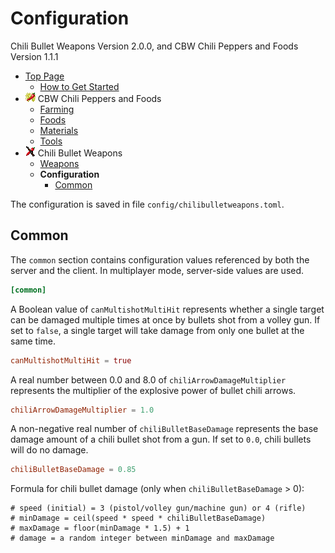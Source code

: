 # Configuration

Chili Bullet Weapons Version 2.0.0, and CBW Chili Peppers and Foods Version 1.1.1

- [Top Page](../index.html)
  - [How to Get Started](index.html)
- ![ ](../media/cpaf_icon_16.png) CBW Chili Peppers and Foods
  - [Farming](farming.html)
  - [Foods](foods.html)
  - [Materials](materials.html)
  - [Tools](tools.html)
- ![ ](../media/icon_16.png) Chili Bullet Weapons
  - [Weapons](weapons.html)
  - **Configuration**
    - [Common](#common)

The configuration is saved in file `config/chilibulletweapons.toml`.

## Common

The `common` section contains configuration values referenced by both the server and the client.
In multiplayer mode, server-side values are used.

```toml
[common]
```

A Boolean value of `canMultishotMultiHit` represents whether a single target can be damaged multiple times at once by bullets shot from a volley gun.
If set to `false`, a single target will take damage from only one bullet at the same time.

```toml
canMultishotMultiHit = true
```

A real number between 0.0 and 8.0 of `chiliArrowDamageMultiplier` represents the multiplier of the explosive power of bullet chili arrows.

```toml
chiliArrowDamageMultiplier = 1.0
```

A non-negative real number of `chiliBulletBaseDamage` represents the base damage amount of a chili bullet shot from a gun.
If set to `0.0`, chili bullets will do no damage.

```toml
chiliBulletBaseDamage = 0.85
```

Formula for chili bullet damage (only when `chiliBulletBaseDamage` > 0):

```text
# speed (initial) = 3 (pistol/volley gun/machine gun) or 4 (rifle)
# minDamage = ceil(speed * speed * chiliBulletBaseDamage)
# maxDamage = floor(minDamage * 1.5) + 1
# damage = a random integer between minDamage and maxDamage
```
